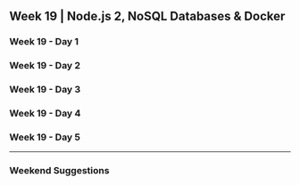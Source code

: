 ## Week 19 | Node.js 2, NoSQL Databases & Docker

### Week 19 - Day 1

### Week 19 - Day 2

### Week 19 - Day 3

### Week 19 - Day 4

### Week 19 - Day 5

---

### Weekend Suggestions
